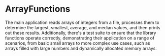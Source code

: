 # ArrayFunctions
The main application reads arrays of integers from a file, processes them to determine the largest, smallest, average, and median values, and then prints out these results. Additionally, there's a test suite to ensure that the library functions operate correctly, demonstrating their application on a range of scenarios, from basic small arrays to more complex use cases, such as arrays filled with large numbers and dynamically allocated memory arrays.
